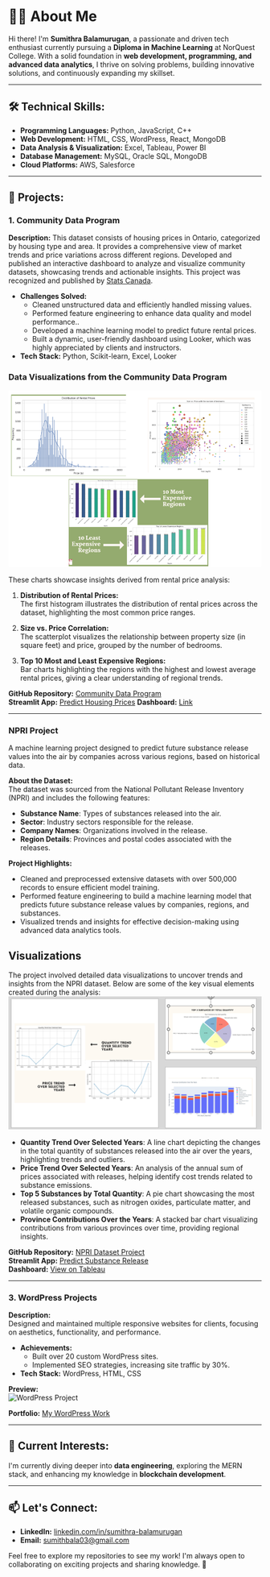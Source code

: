 # 👩‍💻 About Me  

Hi there! I'm **Sumithra Balamurugan**, a passionate and driven tech enthusiast currently pursuing a **Diploma in Machine Learning** at NorQuest College. With a solid foundation in **web development, programming, and advanced data analytics**, I thrive on solving problems, building innovative solutions, and continuously expanding my skillset.  

---

## 🛠 Technical Skills:  
- **Programming Languages:** Python, JavaScript, C++  
- **Web Development:** HTML, CSS, WordPress, React, MongoDB  
- **Data Analysis & Visualization:** Excel, Tableau, Power BI  
- **Database Management:** MySQL, Oracle SQL, MongoDB  
- **Cloud Platforms:** AWS, Salesforce  

---

## 🌟 Projects:  

### 1. **Community Data Program**  
**Description:**
This dataset consists of housing prices in Ontario, categorized by housing type and area. It provides a comprehensive view of market trends and price variations across different regions. Developed and published an interactive dashboard to analyze and visualize community datasets, showcasing trends and actionable insights. This project was recognized and published by [Stats Canada](https://www.statcan.gc.ca/en/data-science/network/data-decision).  
- **Challenges Solved:**  
  - Cleaned unstructured data and efficiently handled missing values.  
  - Performed feature engineering to enhance data quality and model performance..
  - Developed a machine learning model to predict future rental prices.
  - Built a dynamic, user-friendly dashboard using Looker, which was highly appreciated by clients and instructors.
- **Tech Stack:** Python, Scikit-learn, Excel, Looker  


### Data Visualizations from the Community Data Program
![Community Data Visualizations](visula_community_data.png)


These charts showcase insights derived from rental price analysis:

1. **Distribution of Rental Prices:**  
   The first histogram illustrates the distribution of rental prices across the dataset, highlighting the most common price ranges.

2. **Size vs. Price Correlation:**  
   The scatterplot visualizes the relationship between property size (in square feet) and price, grouped by the number of bedrooms.

3. **Top 10 Most and Least Expensive Regions:**  
   Bar charts highlighting the regions with the highest and lowest average rental prices, giving a clear understanding of regional trends.



**GitHub Repository:** [Community Data Program](https://github.com/sumithactca/Community-data-project)  
**Streamlit App:** [Predict Housing Prices](https://community-data-project-hwvxcaztzztswrfprgdcq6.streamlit.app/)
**Dashboard:** [Link](https://lookerstudio.google.com/s/o69QeofUSno)

---

### NPRI Project  
A machine learning project designed to predict future substance release values into the air by companies across various regions, based on historical data.

**About the Dataset:**  
The dataset was sourced from the National Pollutant Release Inventory (NPRI) and includes the following features:  
- **Substance Name**: Types of substances released into the air.  
- **Sector**: Industry sectors responsible for the release.  
- **Company Names**: Organizations involved in the release.  
- **Region Details**: Provinces and postal codes associated with the releases.  

**Project Highlights:**  
- Cleaned and preprocessed extensive datasets with over 500,000 records to ensure efficient model training.  
- Performed feature engineering to build a machine learning model that predicts future substance release values by companies, regions, and substances.  
- Visualized trends and insights for effective decision-making using advanced data analytics tools.

## Visualizations

The project involved detailed data visualizations to uncover trends and insights from the NPRI dataset. Below are some of the key visual elements created during the analysis:
![Visualizations](whole.png)

- **Quantity Trend Over Selected Years**: A line chart depicting the changes in the total quantity of substances released into the air over the years, highlighting trends and outliers.
- **Price Trend Over Selected Years**: An analysis of the annual sum of prices associated with releases, helping identify cost trends related to substance emissions.
- **Top 5 Substances by Total Quantity**: A pie chart showcasing the most released substances, such as nitrogen oxides, particulate matter, and volatile organic compounds.
- **Province Contributions Over the Years**: A stacked bar chart visualizing contributions from various provinces over time, providing regional insights.

**GitHub Repository:** [NPRI Dataset Project](https://github.com/sumithactca/NPRI_dataset)  
**Streamlit App:** [Predict Substance Release](https://npridataset-2dhk3xhjvbqdsxvvgj6wrh.streamlit.app/)  
**Dashboard:** [View on Tableau](https://public.tableau.com/views/NPRI2/Dashboard1?:language=en-US&:sid=&:display_count=n&:origin=viz_share_link)

---

### 3. **WordPress Projects**  
**Description:**  
Designed and maintained multiple responsive websites for clients, focusing on aesthetics, functionality, and performance.  
- **Achievements:**  
  - Built over 20 custom WordPress sites.  
  - Implemented SEO strategies, increasing site traffic by 30%.  
- **Tech Stack:** WordPress, HTML, CSS  

**Preview:**  
![WordPress Project](https://via.placeholder.com/800x400.png?text=WordPress+Website+Preview)  

**Portfolio:** [My WordPress Work](#)  

---

## 🌱 Current Interests:  
I'm currently diving deeper into **data engineering**, exploring the MERN stack, and enhancing my knowledge in **blockchain development**.  

---

## 📫 Let's Connect:  
- **LinkedIn:** [linkedin.com/in/sumithra-balamurugan](https://linkedin.com/in/sumithra-balamurugan)  
- **Email:** [sumithbala03@gmail.com](mailto:sumithbala03@gmail.com)  

Feel free to explore my repositories to see my work! I'm always open to collaborating on exciting projects and sharing knowledge. 🚀  
